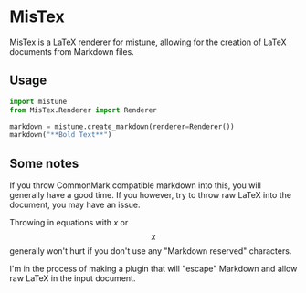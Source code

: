 # MisTex
MisTex is a LaTeX renderer for mistune, allowing for the creation of
LaTeX documents from Markdown files.

## Usage
~~~python
import mistune
from MisTex.Renderer import Renderer

markdown = mistune.create_markdown(renderer=Renderer())
markdown("**Bold Text**")
~~~

## Some notes
If you throw CommonMark compatible markdown into this, you will
generally have a good time. If you however, try to throw raw
LaTeX into the document, you may have an issue.

Throwing in equations with $x$ or $$x$$ generally won't hurt
if you don't use any "Markdown reserved" characters.

I'm in the process of making a plugin that will
"escape" Markdown and allow raw LaTeX in the input
document.
